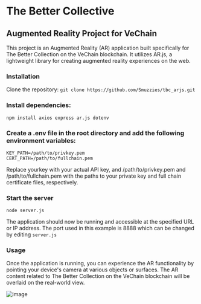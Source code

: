 
# The Better Collective
## Augmented Reality Project for VeChain
This project is an Augmented Reality (AR) application built specifically for The Better Collection on the VeChain blockchain. It utilizes AR.js, a lightweight library for creating augmented reality experiences on the web.

### Installation
Clone the repository:
```git clone https://github.com/Smuzzies/tbc_arjs.git```

### Install dependencies:
```npm init
npm install axios express ar.js dotenv
```

### Create a .env file in the root directory and add the following environment variables:
```API_KEY=yourkey
KEY_PATH=/path/to/privkey.pem
CERT_PATH=/path/to/fullchain.pem
```
Replace yourkey with your actual API key, and /path/to/privkey.pem and /path/to/fullchain.pem with the paths to your private key and full chain certificate files, respectively.

### Start the server
```node server.js```

The application should now be running and accessible at the specified URL or IP address. The port used in this example is 8888 which can be changed by editing ```server.js```

### Usage

Once the application is running, you can experience the AR functionality by pointing your device's camera at various objects or surfaces. The AR content related to The Better Collection on the VeChain blockchain will be overlaid on the real-world view.

![image](https://github.com/Smuzzies/tbc_arjs/assets/110495122/8c9a276a-e24a-4f98-9679-60805d697f7a)

